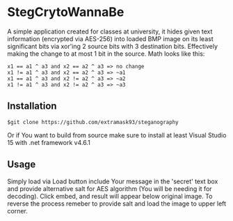 # StegCrytoWannaBe
A simple application created for classes at university, it hides given text information (encrypted via AES-256) into loaded BMP image
on its least significant bits via xor'ing 2 source bits with 3 destination bits.
Effectively making the change to at most 1 bit in the source.
Math looks like this:
```
x1 == a1 ^ a3 and x2 == a2 ^ a3 => no change
x1 != a1 ^ a3 and x2 == a2 ^ a3 => ~a1
x1 == a1 ^ a3 and x2 != a2 ^ a3 => ~a2
x1 != a1 ^ a3 and x2 != a2 ^ a3 => ~a3
```
## Installation
```
$git clone https://github.com/extramask93/steganography
```
Or if You want to build from source make sure to install at least Visual Studio 15 with .net framework v4.6.1

## Usage
Simply load via Load button include Your message in the 'secret' text box and provide alternative salt for AES algorithm
(You will be needing it for decoding). Click embed, and result will appear below original image.
To reverse the process remeber to provide salt and load the image to upper left corner.
